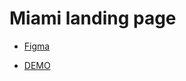 # Miami landing page
- [Figma](https://www.figma.com/file/nHz8bflIwJaWP3P99vKTH5/miami_home_new?node-id=16033%3A3)

- [DEMO](https://oleksandr-leshchenko.github.io/layout_miami/)
